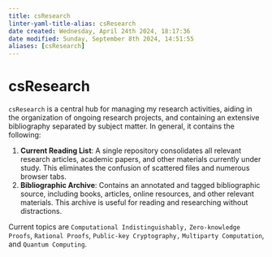 ```yaml
---
title: csResearch
linter-yaml-title-alias: csResearch
date created: Wednesday, April 24th 2024, 18:17:36
date modified: Sunday, September 8th 2024, 14:51:55
aliases: [csResearch]
---
```


# csResearch

`csResearch` is a central hub for managing my research activities, aiding in the organization of ongoing research projects, and containing an extensive bibliography separated by subject matter. In general, it contains the following:

1. **Current Reading List**: A single repository consolidates all relevant research articles, academic papers, and other materials currently under study. This eliminates the confusion of scattered files and numerous browser tabs.      
2. **Bibliographic Archive**: Contains an annotated and tagged bibliographic source, including books, articles, online resources, and other relevant materials. This archive is useful for reading and researching without distractions.

Current topics are `Computational Indistinguishably,` `Zero-knowledge Proofs`, `Rational Proofs`, `Public-key Cryptography,` `Multiparty Computation`, and `Quantum Computing`.
